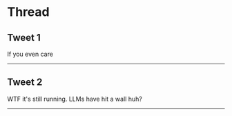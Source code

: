 # Thread

## Tweet 1

If you even care

---

## Tweet 2

WTF it's still running. LLMs have hit a wall huh?

---

